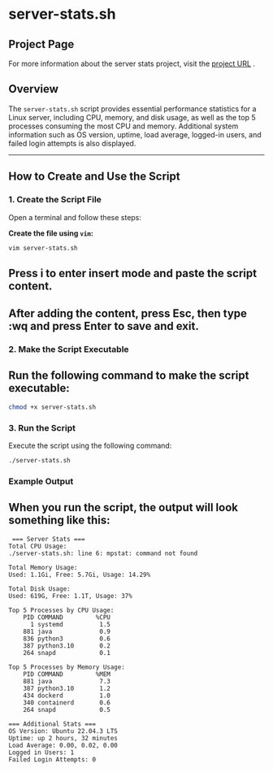 # server-stats.sh

## Project Page  
For more information about the server stats project, visit the [project URL](https://roadmap.sh/projects/server-stats) .


## Overview  

The `server-stats.sh` script provides essential performance statistics for a Linux server, including CPU, memory, and disk usage, as well as the top 5 processes consuming the most CPU and memory. Additional system information such as OS version, uptime, load average, logged-in users, and failed login attempts is also displayed.

---

## How to Create and Use the Script  

### 1. Create the Script File  
Open a terminal and follow these steps:  

**Create the file using `vim`:**  
   ```bash
   vim server-stats.sh
   ```
## Press i to enter insert mode and paste the script content.
## After adding the content, press Esc, then type :wq and press Enter to save and exit.

### 2. Make the Script Executable
## Run the following command to make the script executable:

```bash
chmod +x server-stats.sh
```
### 3. Run the Script
Execute the script using the following command:

```bash
./server-stats.sh
```
### Example Output
## When you run the script, the output will look something like this:

```
 === Server Stats ===
Total CPU Usage:
./server-stats.sh: line 6: mpstat: command not found

Total Memory Usage:
Used: 1.1Gi, Free: 5.7Gi, Usage: 14.29%

Total Disk Usage:
Used: 619G, Free: 1.1T, Usage: 37%

Top 5 Processes by CPU Usage:
    PID COMMAND         %CPU
      1 systemd          1.5
    881 java             0.9
    836 python3          0.6
    387 python3.10       0.2
    264 snapd            0.1

Top 5 Processes by Memory Usage:
    PID COMMAND         %MEM
    881 java             7.3
    387 python3.10       1.2
    434 dockerd          1.0
    340 containerd       0.6
    264 snapd            0.5

=== Additional Stats ===
OS Version: Ubuntu 22.04.3 LTS
Uptime: up 2 hours, 32 minutes
Load Average: 0.00, 0.02, 0.00
Logged in Users: 1
Failed Login Attempts: 0
```
